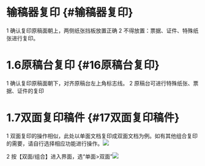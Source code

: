# 输稿器复印 {#输稿器复印}

1 确认复印原稿面朝上，两侧纸张挡板放置正确 2 不得放置：票据、证件、特殊纸张进行复印。



# 1.6原稿台复印 {#16原稿台复印}

1 确认复印原稿面朝下，对齐原稿台左上角标志线。 2 原稿台可进行特殊纸张、票据、证件的复印



# 1.7双面复印稿件 {#17双面复印稿件}

1 双面复印的操作相似，此处以单面文档复印成双面文档为例。如有其他组合复印的需要，请自行选择相应功能进行操作。![](https://ws2.sinaimg.cn/large/006tNc79ly1fj30lj8zs2j31c20ptgpv.jpg)

2 按【双面/组合】进入界面，选“单面&gt;双面”![](https://ws1.sinaimg.cn/large/006tNc79ly1fj30m5jr0vj31c20r6q88.jpg)

